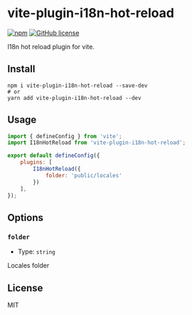 # vite-plugin-i18n-hot-reload

[![npm](https://www.npmjs.com/package/vite-plugin-i18n-hot-reload)](https://www.npmjs.com/package/vite-plugin-i18n-hot-reload)
[![GitHub license](https://img.shields.io/github/license/gxmari007/vite-plugin-eslint)](https://github.com/jdaoliveiraprograming/vite-plugin-i18n-hot-reload/blob/master/LICENSE)

I18n hot reload plugin for vite.

## Install

```
npm i vite-plugin-i18n-hot-reload --save-dev
# or
yarn add vite-plugin-i18n-hot-reload --dev
```

## Usage

```js
import { defineConfig } from 'vite';
import I18nHotReload from 'vite-plugin-i18n-hot-reload';

export default defineConfig({
	plugins: [
		I18nHotReload({
			folder: 'public/locales'
		})
	],
});
```

## Options

### `folder`

- Type: `string`

Locales folder

## License

MIT